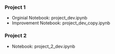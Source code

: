 ### Project 1

<ul>
<li>Orginial Notebook: project_dev.ipynb
<li>Improvement Notebook: project_dev_copy.ipynb
</ul>

### Project 2

<ul>
<li>Notebook: project_2_dev.ipynb
</ul>
